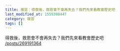```yaml
---
title: 複習：得救後，救恩會不會再失去？我們先來看教會歷史吧
last_modified_at: 1559398447
category: 複習
tags: []
---
```


<p>得救後，救恩會不會再失去？我們先來看教會歷史吧<br/>
<a href="/posts/269191364" target="_blank">/posts/269191364</a></p>
<p> </p>
